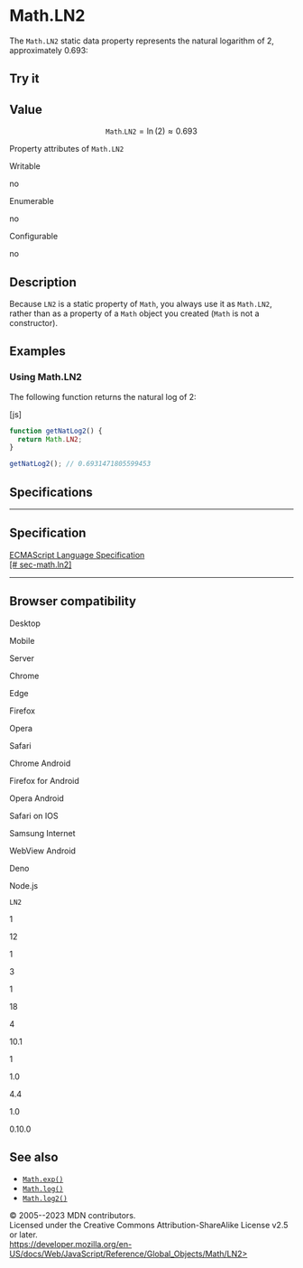 Math.LN2
========

 
The `Math.LN2` static data property represents the natural logarithm of
2, approximately 0.693:


 
Try it 
------

 



 
Value
-----

 
$${\mathtt{M}\mathtt{a}\mathtt{t}\mathtt{h}.\mathtt{L}\mathtt{N}\mathtt{2}} = \ln(2) \approx 0.693$$

 
Property attributes of `Math.LN2`




Writable

no

Enumerable

no

Configurable

no

 
Description
-----------

 
Because `LN2` is a static property of `Math`, you always use it as
`Math.LN2`, rather than as a property of a `Math` object you created
(`Math` is not a constructor).



 
Examples
--------


 
### Using Math.LN2 

 
The following function returns the natural log of 2:

 
 
[js]


```js
function getNatLog2() {
  return Math.LN2;
}

getNatLog2(); // 0.6931471805599453
```




Specifications
--------------

 
  -----------------------------------------------------------------------------------------------
  Specification
  -----------------------------------------------------------------------------------------------
  [ECMAScript Language Specification\
  [\#
  sec-math.ln2]](https://tc39.es/ecma262/multipage/numbers-and-dates.html#sec-math.ln2)

  -----------------------------------------------------------------------------------------------


Browser compatibility 
---------------------

 


Desktop

Mobile

Server

Chrome

Edge

Firefox

Opera

Safari

Chrome Android

Firefox for Android

Opera Android

Safari on IOS

Samsung Internet

WebView Android

Deno

Node.js

`LN2`

1

12

1

3

1

18

4

10.1

1

1.0

4.4

1.0

0.10.0

 
See also 
--------

 
-   [`Math.exp()`](exp)
-   [`Math.log()`](log)
-   [`Math.log2()`](log2)



 
© 2005--2023 MDN contributors.\
Licensed under the Creative Commons Attribution-ShareAlike License v2.5
or later.\
https://developer.mozilla.org/en-US/docs/Web/JavaScript/Reference/Global_Objects/Math/LN2>

